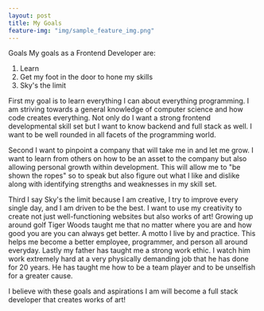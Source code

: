 ```yaml
---
layout: post
title: My Goals
feature-img: "img/sample_feature_img.png"
---
```


Goals
My goals as a Frontend Developer are:
1. Learn
2. Get my foot in the door to hone my skills
3. Sky's the limit

First my goal is to learn everything I can about everything programming. I am striving towards a general knowledge of computer science and how code creates everything. Not only do I want a strong frontend developmental skill set but I want to know backend and full stack as well. I want to be well rounded in all facets of the programming world.

Second I want to pinpoint a company that will take me in and let me grow. I want to learn from others on how to be an asset to the company but also allowing personal growth within development. This will allow me to "be shown the ropes" so to speak but also figure out what I like and dislike along with identifying strengths and weaknesses in my skill set.

Third I say Sky's the limit because I am creative, I try to improve every single day, and I am driven to be the best. I want to use my creativity to create not just well-functioning websites but also works of art! Growing up around golf Tiger Woods taught me that no matter where you are and how good you are you can always get better. A motto I live by and practice. This helps me become a better employee, programmer, and person all around everyday. Lastly my father has taught me a strong work ethic. I watch him work extremely hard at a very physically demanding job that he has done for 20 years. He has taught me how to be a team player and to be unselfish for a greater cause.

I believe with these goals and aspirations I am will become a full stack developer that creates works of art!
